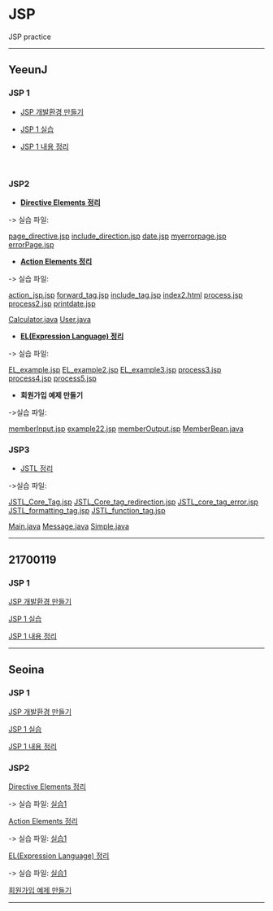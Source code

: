 # JSP
JSP practice

------
## YeeunJ

### JSP 1
+ [JSP 개발환경 만들기](https://velog.io/@ye050425/JSP-개발환경-만들기-3ak54mdaf7)

+ [JSP 1 실습](https://github.com/YeeunJ/JSP/tree/master/YeeunJ_JSP/WebContent)

+ [JSP 1 내용 정리](https://velog.io/@ye050425/JSP-JSP-내용-정리-efk54rj2d7)
<br/>

### JSP2
+ **[Directive Elements 정리](https://velog.io/@ye050425/JSP-JSP-directive-%EC%A0%95%EB%A6%AC)**

-> 실습 파일:

[page_directive.jsp](./YeeunJ_JSP/WebContent/page_directive.jsp) 
[include_direction.jsp](./YeeunJ_JSP/WebContent/include_direction.jsp) 
[date.jsp](./YeeunJ_JSP/WebContent/date.jsp) 
[myerrorpage.jsp](./YeeunJ_JSP/WebContent/myerrorpage.jsp) 
[errorPage.jsp](./YeeunJ_JSP/WebContent/errorPage.jsp) 

+ **[Action Elements 정리](https://velog.io/@ye050425/JSP-JSP-Action-Tags-%EC%A0%95%EB%A6%AC)**

-> 실습 파일: 

[action_jsp.jsp](./YeeunJ_JSP/WebContent/action_jsp.jsp)
[forward_tag.jsp](./YeeunJ_JSP/WebContent/forward_tag.jsp)
[include_tag.jsp](./YeeunJ_JSP/WebContent/include_tag.jsp)
[index2.html](./YeeunJ_JSP/WebContent/index2.html)
[process.jsp](./YeeunJ_JSP/WebContent/process.jsp)
[process2.jsp](./YeeunJ_JSP/WebContent/process2.jsp)
[printdate.jsp](./YeeunJ_JSP/WebContent/printdate.jsp)

[Calculator.java](./YeeunJ_JSP/src/com/hello/Calculator.java)
[User.java](./YeeunJ_JSP/src/com/hello/User.java)

+ **[EL(Expression Language) 정리](https://velog.io/@ye050425/JSP-Expression-Language-EL-%EB%82%B4%EC%9A%A9-%EC%A0%95%EB%A6%AC)**

-> 실습 파일: 

[EL_example.jsp](./YeeunJ_JSP/WebContent/EL_example.jsp)
[EL_example2.jsp](./YeeunJ_JSP/WebContent/EL_example2.jsp)
[EL_example3.jsp](./YeeunJ_JSP/WebContent/EL_example3.jsp)
[process3.jsp](./YeeunJ_JSP/WebContent/process3.jsp)
[process4.jsp](./YeeunJ_JSP/WebContent/process4.jsp)
[process5.jsp](./YeeunJ_JSP/WebContent/process5.jsp)

+ **회원가입 예제 만들기**

->실습 파일: 

[memberInput.jsp](./YeeunJ_JSP/WebContent/memberInput.jsp)
[example22.jsp](./YeeunJ_JSP/WebContent/example22.jsp)
[memberOutput.jsp](./YeeunJ_JSP/WebContent/memberOutput.jsp)
[MemberBean.java](./YeeunJ_JSP/src/com/hello/MemberBean.java)
<br/>

### JSP3

+ [JSTL 정리](https://velog.io/@ye050425/JSP-JSTL-%EC%A0%95%EB%A6%AC)

->실습 파일:

[JSTL_Core_Tag.jsp](./YeeunJ_JSP/WebContent/JSTL_Core_Tag.jsp)
[JSTL_Core_tag_redirection.jsp](./YeeunJ_JSP/WebContent/JSTL_Core_tag_redirection.jsp)
[JSTL_core_tag_error.jsp](./YeeunJ_JSP/WebContent/JSTL_core_tag_error.jsp)
[JSTL_formatting_tag.jsp](./YeeunJ_JSP/WebContent/JSTL_formatting_tag.jsp)
[JSTL_function_tag.jsp](./YeeunJ_JSP/WebContent/JSTL_function_tag.jsp)

[Main.java](./YeeunJ_JSP/src/com/hello/Main.java)
[Message.java](./YeeunJ_JSP/src/com/hello/Message.java)
[Simple.java](./YeeunJ_JSP/src/com/hello/Simple.java)

-------

## 21700119

### JSP 1
[JSP 개발환경 만들기](https://dynalist.io/d/xqTmqvgQJFBj72s0o3O8txGe)

[JSP 1 실습](https://github.com/YeeunJ/JSP/tree/master/project/WebContent)

[JSP 1 내용 정리]()

-------

## Seoina

### JSP 1
[JSP 개발환경 만들기](https://velog.io/@sia2650/개발환경-설치-방법-41k54z4ch4)

[JSP 1 실습](https://github.com/YeeunJ/JSP/tree/master/JSP/WebContent)

[JSP 1 내용 정리](https://velog.io/@sia2650/JSPtutorial)


### JSP2
[Directive Elements 정리](https://velog.io/@sia2650/Expression-Language-EL-in-JSP-9tk566vm0x)

-> 실습 파일: [실습1](https://github.com/YeeunJ/JSP/blob/master/JSP/WebContent/0109/directives.jsp)

[Action Elements 정리](https://velog.io/@sia2650/JSP-Action-Elements-61k564ks5t)

-> 실습 파일: [실습1](https://github.com/YeeunJ/JSP/blob/master/JSP/WebContent/0109/actions.jsp)

[EL(Expression Language) 정리](https://velog.io/@sia2650/Expression-Language-EL-in-JSP-9tk566vm0x)

-> 실습 파일: [실습1](https://github.com/YeeunJ/JSP/blob/master/JSP/WebContent/0109/expression.jsp)

[회원가입 예제 만들기](https://github.com/YeeunJ/JSP/blob/master/JSP/WebContent/0109/input.jsp)

-------
